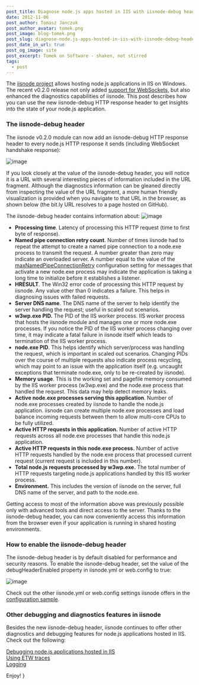 ```yaml
---
post_title: Diagnose node.js apps hosted in IIS with iisnode-debug header
date: 2012-11-06
post_author: Tomasz Janczuk
post_author_avatar: tomek.png
post_image: blog-tomek.png
post_slug: diagnose-node.js-apps-hosted-in-iis-with-iisnode-debug-header
post_date_in_url: true
post_og_image: site
post_excerpt: Tomek on Software - shaken, not stirred
tags:
  - post
---
```





The [iisnode project](https://github.com/tjanczuk/iisnode) allows hosting node.js applications in IIS on Windows. The recent v0.2.0 release not only added [support for WebSockets](http://tomasz.janczuk.org/2012/11/how-to-use-websockets-with-nodejs-apps.html), but also enhanced the diagnostics capabilities of iisnode. This post describes how you can use the new iisnode-debug HTTP response header to get insights into the state of your node.js application.  

### The iisnode-debug header  

The iisnode v0.2.0 module can now add an iisnode-debug HTTP response header to every node.js HTTP response it sends (including WebSocket handshake response):  

 ![image](http://lh4.ggpht.com/-6LdagTwQdFE/UJnjjmXUS1I/AAAAAAAACw8/Io-VGUbkrSg/image_thumb%25255B12%25255D.png?imgmax=800)  

If you look closely at the value of the iisnode-debug header, you will notice it is a URL with several interesting pieces of information included in the URL fragment. Although the diagnostics information can be gleaned directly from inspecting the value of the URL fragment, a more human friendly visualization is provided when you navigate to that URL in the browser, as shown below (the bit.ly URL resolves to a page hosted on GitHub).   

The iisnode-debug header contains information about:  ![image](http://lh3.ggpht.com/-NIfXLME_WDI/UJnjkisLbLI/AAAAAAAACxM/r9e-y9ydNTU/image_thumb%25255B15%25255D.png?imgmax=800)   

* **Processing time**. Latency of processing this HTTP request (time to first byte of response).  
* **Named pipe connection retry count**. Number of times iisnode had to repeat the attempt to create a named pipe connection to a node.exe process to transmit the request. A number greater than zero may indicate an overloaded server. A number equal to the value of the [maxNamedPipeConnectionRetry](https://github.com/tjanczuk/iisnode/blob/master/src/samples/configuration/iisnode.yml#L31-34) configuration setting for messages that activate a new node.exe process may indicate the application is taking a long time to initialize before it establishes a listener.  
* **HRESULT**. The Win32 error code of processing this HTTP request by iisnode. Any value other than 0 indicates a failure. This helps in diagnosing issues with failed requests.  
* **Server DNS name**. The DNS name of the server to help identify the server handling the request; useful in scaled out scenarios.  
* **w3wp.exe PID.** The PID of the IIS worker process. IIS worker process that hosts the iisnode module and manages one or more node.exe processes. If you notice the PID of the IIS worker process changing over time, it may indicate a fatal failure in iisnode itself which leads to termination of the IIS worker process.  
* **node.exe PID**. This helps identify which server/process was handling the request, which is important in scaled out scenarios. Changing PIDs over the course of multiple requests also indicate process recycling, which may point to an issue with the application itself (e.g. uncaught exceptions that terminate node.exe, only to be re-created by iisnode).  
* **Memory usage**. This is the working set and pagefile memory consumed by the IIS worker process (w3wp.exe) and the node.exe process that handled the request. This data may help detect memory leaks.  
* **Active node.exe processes serving this application**. Number of node.exe processes created by iisnode to handle the node.js application. iisnode can create multiple node.exe processes and load balance incoming requests between them to allow multi-core CPUs to be fully utilized.  
* **Active HTTP requests in this application.** Number of active HTTP requests across all node.exe processes that handle this node.js application.  
* **Active HTTP requests in this node.exe process.** Number of active HTTP requests handled by the node.exe process that processed current request (current request is included in this number).  
* **Total node.js requests processed by w3wp.exe.** The total number of HTTP requests targeting node.js applications handled by this IIS worker process.  
* **Environment.** This includes the version of iisnode on the server, full DNS name of the server, and path to the node.exe.  
  

Getting access to most of the information above was previously possible only with advanced tools and direct access to the server. Thanks to the iisnode-debug header, you can now conveniently access this information from the browser even if your application is running in shared hosting environments.   

### How to enable the iisnode-debug header  

The iisnode-debug header is by default disabled for performance and security reasons. To enable the iisnode-debug header, set the value of the debugHeaderEnabled property in iisnode.yml or web.config to true:  

 ![image](http://lh3.ggpht.com/-OWva0MUzZbY/UJnjlbg48GI/AAAAAAAACxc/-htzI5QkKak/image_thumb%25255B22%25255D.png?imgmax=800)   

Check out the other iisnode.yml or web.config settings iisnode offers in the [configuration sample](https://github.com/tjanczuk/iisnode/tree/master/src/samples/configuration).   

### Other debugging and diagnostics features in iisnode  

  

Besides the new iisnode-debug header, iisnode continues to offer other diagnostics and debugging features for node.js applications hosted in IIS. Check out the following:  

[Debugging node.js applications hosted in IIS](http://tomasz.janczuk.org/2011/11/debug-nodejs-applications-on-windows.html)      
[Using ETW traces](http://tomasz.janczuk.org/2011/09/using-event-tracing-for-windows-to.html)      
[Logging](http://tomasz.janczuk.org/2011/08/hosting-nodejs-applications-in-iis-on.html)  

Enjoy!  }
